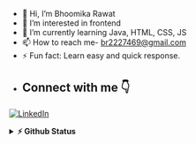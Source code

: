 - 👋 Hi, I’m Bhoomika Rawat
- 👀 I’m interested in frontend
- 🌱 I’m currently learning Java, HTML, CSS, JS
- 📫 How to reach me- br2227469@gmail.com
- ⚡ Fun fact: Learn easy and quick response.
-  ## Connect with me 👇
<p float="left">
    <a href="https://www.linkedin.com/in/bhoomi-rawat-a04b85301/" title="Direct to LinkedIn" target="_blank">
    <img src="https://img.shields.io/badge/LinkedIn-0077B5?style=for-the-badge&logo=linkedin&logoColor=white" alt="LinkedIn" /></a>
  </p>
   <details>
  <summary><b>⚡ Github Status </b></summary>
<img height="118em" src="https://github-readme-stats.vercel.app/api?username=BhoomikaRawat1&theme=midnight-purple&show_icons=true&hide_border=true&count_private=true" alt="BhoomikaRawat1" />
<img height="118em" src="https://github-readme-stats.vercel.app/api/top-langs/?username=BhoomikaRawat1&theme=midnight-purple&show_icons=true&hide_border=true&layout=compact" alt="BhoomikaRawat1"/>
<img height="118em" src="https://github-readme-streak-stats.herokuapp.com/?user=BhoomikaRawat1&theme=midnight-purple&hide_border=true"/>
   </details>


<!---
BhoomikaRawat1/BhoomikaRawat1 is a ✨ special ✨ repository because its `README.md` (this file) appears on your GitHub profile.
You can click the Preview link to take a look at your changes.
--->
